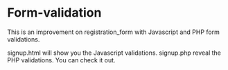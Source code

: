 # Form-validation
This is an improvement on registration_form with Javascript and PHP form validations.

signup.html will show you the Javascript validations.
signup.php reveal the PHP validations.
You can check it out.
